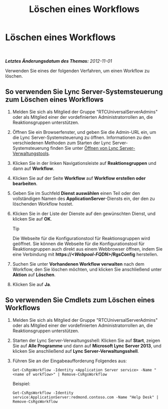 ﻿---
title: Löschen eines Workflows
TOCTitle: Löschen eines Workflows
ms:assetid: 0469a6b8-ce1e-459b-bc3d-4c8adf2d97d5
ms:mtpsurl: https://technet.microsoft.com/de-de/library/Gg520944(v=OCS.15)
ms:contentKeyID: 49293029
ms.date: 05/19/2016
mtps_version: v=OCS.15
ms.translationtype: HT
---

# Löschen eines Workflows

 

_**Letztes Änderungsdatum des Themas:** 2012-11-01_

Verwenden Sie eines der folgenden Verfahren, um einen Workflow zu löschen.

## So verwenden Sie Lync Server-Systemsteuerung zum Löschen eines Workflows

1.  Melden Sie sich als Mitglied der Gruppe "RTCUniversalServerAdmins" oder als Mitglied einer der vordefinierten Administratorrollen an, die Reaktionsgruppen unterstützen.

2.  Öffnen Sie ein Browserfenster, und geben Sie die Admin-URL ein, um die Lync Server-Systemsteuerung zu öffnen. Informationen zu den verschiedenen Methoden zum Starten der Lync Server-Systemsteuerung finden Sie unter [Öffnen von Lync Server-Verwaltungstools](lync-server-2013-open-lync-server-administrative-tools.md).

3.  Klicken Sie in der linken Navigationsleiste auf **Reaktionsgruppen** und dann auf **Workflow**.

4.  Klicken Sie auf der Seite **Workflow** auf **Workflow erstellen oder bearbeiten**.

5.  Geben Sie im Suchfeld **Dienst auswählen** einen Teil oder den vollständigen Namen des **ApplicationServer**-Diensts ein, der den zu löschenden Workflow hostet.

6.  Klicken Sie in der Liste der Dienste auf den gewünschten Dienst, und klicken Sie auf **OK**.
    

    > [!TIP]
    > Die Webseite für die Konfigurationstool für Reaktionsgruppen wird geöffnet. Sie können die Webseite für die Konfigurationstool für Reaktionsgruppen auch direkt aus einem Webbrowser öffnen, indem Sie eine Verbindung mit <STRONG>https://<EM>&lt;Webpool-FQDN&gt;</EM>/RgsConfig</STRONG> herstellen.



7.  Suchen Sie unter **Vorhandenen Workflow verwalten** nach dem Workflow, den Sie löschen möchten, und klicken Sie anschließend unter **Aktion** auf **Löschen**.

8.  Klicken Sie auf **Ja**.

## So verwenden Sie Cmdlets zum Löschen eines Workflows

1.  Melden Sie sich als Mitglied der Gruppe "RTCUniversalServerAdmins" oder als Mitglied einer der vordefinierten Administratorrollen an, die Reaktionsgruppen unterstützen.

2.  Starten der Lync Server-Verwaltungsshell: Klicken Sie auf **Start**, zeigen Sie auf **Alle Programme** und dann auf **Microsoft Lync Server 2013**, und klicken Sie anschließend auf **Lync Server-Verwaltungsshell**.

3.  Führen Sie an der Eingabeaufforderung Folgendes aus:
    
        Get-CsRgsWorkflow -Identity <Application Server service> -Name "<name of workflow>" | Remove-CsRgsWorkflow
    
    Beispiel:
    
        Get-CsRgsWorkflow -Identity service:ApplicationServer:redmond.contoso.com -Name "Help Desk" | Remove-CsRgsWorkflow

